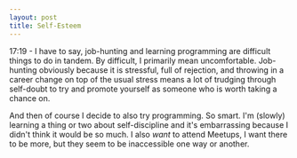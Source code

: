 ```yaml
---
layout: post
title: Self-Esteem
---
```


17:19 - I have to say, job-hunting and learning programming are difficult things to do in tandem. By difficult, I primarily mean uncomfortable. Job-hunting obviously because it is stressful, full of rejection, and throwing in a career change on top of the usual stress means a lot of trudging through self-doubt to try and promote yourself as someone who is worth taking a chance on.

And then of course I decide to also try programming. So smart. I'm (slowly) learning a thing or two about self-discipline and it's embarrassing because I didn't think it would be so much. I also *want* to attend Meetups, I want there to be more, but they seem to be inaccessible one way or another.